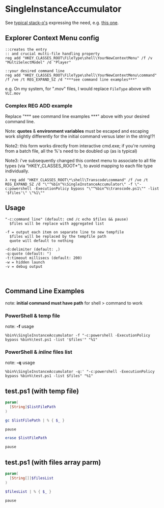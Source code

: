 ﻿# SingleInstanceAccumulator

See [typical stack-o's](https://www.google.com/search?q=context+menu+single+instance+site%3Astackoverflow.com) expressing the need, e.g. [this one](https://stackoverflow.com/questions/1821662/how-to-add-new-items-to-right-click-event-on-folders-and-files-in-windows).

## Explorer Context Menu config
```batch
::creates the entry
:: and crucial multi-file handling property
reg add "HKEY_CLASSES_ROOT\FileType\shell\YourNewContextMenu" /f /v "MultiSelectModel" /d "Player"

::your desired command line
reg add "HKEY_CLASSES_ROOT\FileType\shell\YourNewContextMenu\command" /f /ve /t REG_EXPAND_SZ /d "***see command line examples***"
```
e.g. On my system, for ".mov" files, I would replace `FileType` above with `VLC.mov`

### Complex REG ADD example
Replace "*** see command line examples ***" above with your desired command line.<br/>

Note: **quotes** & **environment variables** must be escaped and escaping work slightly differently for the initial command versus later in the string!?!

Note2: this form works directly from interactive cmd.exe; if you're running from a batch file, all the %'s need to be doubled up (as is typical)

Note3: i've subsequently changed this context menu to associate to all file types (via "HKEY_CLASSES_ROOT\*\"), to avoid mapping to each file type individually.

```
λ reg add "HKEY_CLASSES_ROOT\*\shell\Transcode\command" /f /ve /t REG_EXPAND_SZ /d "\"^%bin^%\SingleInstanceAccumulator\" -f \"-c:powershell -ExecutionPolicy bypass "\"^%bin^%\transcode.ps1\"" -list '$files'\" \"%1\""
```

## Usage
```shell
"-c:command line" (default: cmd /c echo $files && pause)
  $files will be replace with aggregated list

-f = output each item on separate line to new tempfile
  $files will be replaced by the tempfile path
  quote will default to nothing

-d:delimiter (default: ,)
-q:quote (default: ")
-t:timeout millisecs (default: 200)
-w = hidden launch
-v = debug output
```
<br/>

## Command Line Examples
note: **initial command must have path** for shell > command to work

### PowerShell & temp file
note: **-f** usage
```
%bin%\SingleInstanceAccumulator -f "-c:powershell -ExecutionPolicy bypass %bin%\test.ps1 -list '$files'" "%1"
```

### PowerShell & *inline* files list
note: **-q** usage
```
%bin%\SingleInstanceAccumulator -q:' "-c:powershell -ExecutionPolicy bypass %bin%\test.ps1 -list $files" "%1"
```

## test.ps1 (with temp file)
```powershell
param(
  [String]$listFilePath
)

gc $listFilePath | % { $_ }

pause

erase $listFilePath

pause
```

## test.ps1 (with files array parm)
```powershell
param(
  [String[]]$filesList
)

$filesList | % { $_ }

pause
```

